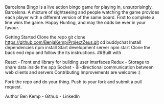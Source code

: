 Barcelona Bingo is a live action bingo game for playing in, unsurprisingly, Barcelona. A mixture of sightseeing and people watching the game provides each player with a different version of the same board. First to complete a line wins the game. Happy Hunting, and may the odds be ever in your favour.

Getting Started
Clone the repo
git clone https://github.com/BenjaKemp/ProjectZeus.git
cd buddychat
Install dependencies
npm install
Start development server
npm start
Clone the back end repo and follow the its instructions.
##Built with

React  - Front end library for building user interfaces
Redux - Storage to share data inside the app
Socket - Bi-directional communication between web clients and servers
Contributing
Improvements are welcome :)

Fork the repo and do your thing. Push to your fork and submit a pull request.

Author
Ben Kemp - Github - LinkedIn
